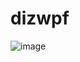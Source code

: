 # dizwpf
![image](https://user-images.githubusercontent.com/59621706/219599778-26abdbeb-9318-47bc-9b66-c704bebb04f4.png)
